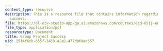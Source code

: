 ```yaml
---
content_type: resource
description: This is a resource file that contains information regarding group project
  success.
file: https://ol-ocw-studio-app-qa.s3.amazonaws.com/courses/esd-051j-engineering-innovation-and-design-fall-2012/25f4f6cb655f345948a2477d960ad557_MITESD_051JF12_Lec15PrTeam.pdf
file_type: application/pdf
resourcetype: Document
title: Group Project Success
uid: 25f4f6cb-655f-3459-48a2-477d960ad557
---
```

